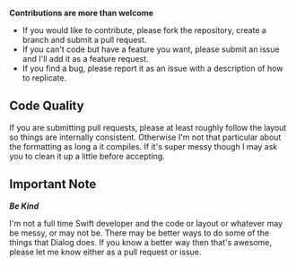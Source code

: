 **Contributions are more than welcome**

* If you would like to contribute, please fork the repository, create a branch and submit a pull request.
* If you can't code but have a feature you want, please submit an issue and I'll add it as a feature request.
* If you find a bug, please report it as an issue with a description of how to replicate.

## Code Quality

If you are submitting pull requests, please at least roughly follow the layout so things are internally consistent. Otherwise I'm not that particular about the formatting as long a it compiles. If it's super messy though I may ask you to clean it up a little before accepting.

## Important Note

_**Be Kind**_

I'm not a full time Swift developer and the code or layout or whatever may be messy, or may not be. There may be better ways to do some of the things that Dialog does. If you know a better way then that's awesome, please let me know either as a pull request or issue.
